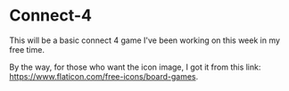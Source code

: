 # Connect-4
This will be a basic connect 4 game I've been working on this week in my free time.

By the way, for those who want the icon image, I got it from this link: https://www.flaticon.com/free-icons/board-games.
